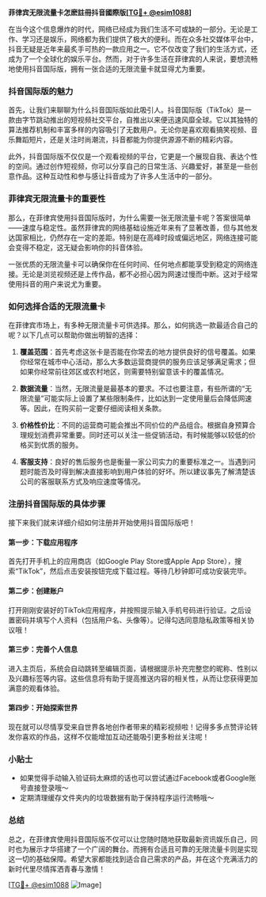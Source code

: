 **菲律宾无限流量卡怎麽註冊抖音國際版[[TG💪+ @esim1088](https://t.me/s/esim1088)]**

在当今这个信息爆炸的时代，网络已经成为我们生活不可或缺的一部分。无论是工作、学习还是娱乐，网络都为我们提供了极大的便利。而在众多社交媒体平台中，抖音无疑是近年来最炙手可热的一款应用之一。它不仅改变了我们的生活方式，还成为了一个全球化的娱乐平台。然而，对于许多生活在菲律宾的人来说，要想流畅地使用抖音国际版，拥有一张合适的无限流量卡就显得尤为重要。

### 抖音国际版的魅力

首先，让我们来聊聊为什么抖音国际版如此吸引人。抖音国际版（TikTok）是一款由字节跳动推出的短视频社交平台，自推出以来便迅速风靡全球。它以其独特的算法推荐机制和丰富多样的内容吸引了无数用户。无论你是喜欢观看搞笑视频、音乐舞蹈短片，还是关注时尚潮流，抖音都能为你提供源源不断的精彩内容。

此外，抖音国际版不仅仅是一个观看视频的平台，它更是一个展现自我、表达个性的空间。通过创作短视频，你可以分享自己的日常生活、兴趣爱好，甚至是一些创意作品。这种互动性和参与感让抖音成为了许多人生活中的一部分。

### 菲律宾无限流量卡的重要性

那么，在菲律宾使用抖音国际版时，为什么需要一张无限流量卡呢？答案很简单——速度与稳定性。虽然菲律宾的网络基础设施近年来有了显著改善，但与其他发达国家相比，仍然存在一定的差距。特别是在高峰时段或偏远地区，网络连接可能会变得不稳定，这无疑会影响你的抖音体验。

一张优质的无限流量卡可以确保你在任何时间、任何地点都能享受到稳定的网络连接。无论是浏览视频还是上传作品，都不必担心因为网速过慢而中断。这对于经常使用抖音的用户来说尤为重要。

### 如何选择合适的无限流量卡

在菲律宾市场上，有多种无限流量卡可供选择。那么，如何挑选一款最适合自己的呢？以下几点可以帮助你做出明智的选择：

1. **覆盖范围**：首先考虑这张卡是否能在你常去的地方提供良好的信号覆盖。如果你经常在城市中心活动，那么大多数运营商提供的服务应该足够满足需求；但如果你经常前往郊区或农村地区，则需要特别留意该卡的覆盖情况。

2. **数据流量**：当然，无限流量是最基本的要求。不过也要注意，有些所谓的“无限流量”可能实际上设置了某些限制条件，比如达到一定使用量后会降低网速等。因此，在购买前一定要仔细阅读相关条款。

3. **价格性价比**：不同的运营商可能会推出不同价位的产品组合。根据自身预算合理规划消费非常重要。同时还可以关注一些促销活动，有时候能够以较低的价格买到优质的服务。

4. **客服支持**：良好的售后服务也是衡量一家公司实力的重要标准之一。当遇到问题时能否及时得到解决直接影响到用户体验的好坏。所以建议事先了解清楚该公司的客服联系方式及响应速度等情况。

### 注册抖音国际版的具体步骤

接下来我们就来详细介绍如何注册并开始使用抖音国际版吧！

#### 第一步：下载应用程序
首先打开手机上的应用商店（如Google Play Store或Apple App Store），搜索“TikTok”，然后点击安装按钮完成下载过程。等待几秒钟即可成功安装完毕。

#### 第二步：创建账户
打开刚刚安装好的TikTok应用程序，并按照提示输入手机号码进行验证。之后设置密码并填写个人资料（包括用户名、头像等）。记得勾选同意隐私政策等相关协议哦！

#### 第三步：完善个人信息
进入主页后，系统会自动跳转至编辑页面，请根据提示补充完整您的昵称、性别以及兴趣标签等内容。这些信息将有助于提高推送内容的相关性，从而让您获得更加满意的观看体验。

#### 第四步：开始探索世界
现在就可以尽情享受来自世界各地创作者带来的精彩视频啦！记得多多点赞评论转发你喜欢的作品，这样不仅能增加互动还能吸引更多粉丝关注呢！

### 小贴士
- 如果觉得手动输入验证码太麻烦的话也可以尝试通过Facebook或者Google账号直接登录哦～
- 定期清理缓存文件夹内的垃圾数据有助于保持程序运行流畅哦～

### 总结

总之，在菲律宾使用抖音国际版不仅可以让您随时随地获取最新资讯娱乐自己，同时也为展示才华搭建了一个广阔的舞台。而拥有合适且可靠的无限流量卡则是实现这一切的基础保障。希望大家都能找到适合自己需求的产品，并在这个充满活力的新时代里尽情挥洒青春与激情！

[[TG💪+ @esim1088](https://t.me/s/esim1088) ![Image](https://i.postimg.cc/4NQfJmqS/Snipaste-2025-05-13-00-14-12.png)]
